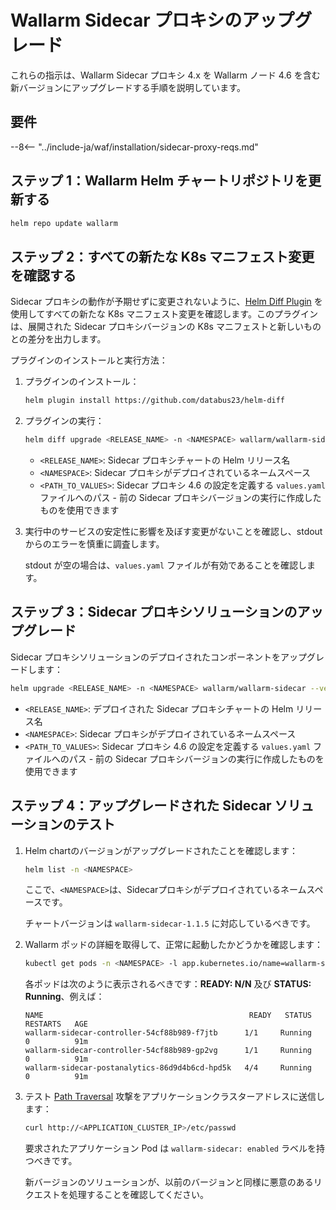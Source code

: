 [ip-lists-docs]: ../user-guides/ip-lists/overview.md

# Wallarm Sidecar プロキシのアップグレード

これらの指示は、Wallarm Sidecar プロキシ 4.x を Wallarm ノード 4.6 を含む新バージョンにアップグレードする手順を説明しています。

## 要件

--8<-- "../include-ja/waf/installation/sidecar-proxy-reqs.md"

## ステップ 1：Wallarm Helm チャートリポジトリを更新する

```bash
helm repo update wallarm
```

## ステップ 2：すべての新たな K8s マニフェスト変更を確認する

Sidecar プロキシの動作が予期せずに変更されないように、[Helm Diff Plugin](https://github.com/databus23/helm-diff) を使用してすべての新たな K8s マニフェスト変更を確認します。このプラグインは、展開された Sidecar プロキシバージョンの K8s マニフェストと新しいものとの差分を出力します。

プラグインのインストールと実行方法：

1. プラグインのインストール：

    ```bash
    helm plugin install https://github.com/databus23/helm-diff
    ```
2. プラグインの実行：

    ```bash
    helm diff upgrade <RELEASE_NAME> -n <NAMESPACE> wallarm/wallarm-sidecar --version 4.6.4 -f <PATH_TO_VALUES>
    ```

    * `<RELEASE_NAME>`: Sidecar プロキシチャートの Helm リリース名
    * `<NAMESPACE>`: Sidecar プロキシがデプロイされているネームスペース
    * `<PATH_TO_VALUES>`: Sidecar プロキシ 4.6 の設定を定義する `values.yaml` ファイルへのパス - 前の Sidecar プロキシバージョンの実行に作成したものを使用できます
3. 実行中のサービスの安定性に影響を及ぼす変更がないことを確認し、stdout からのエラーを慎重に調査します。

    stdout が空の場合は、`values.yaml` ファイルが有効であることを確認します。

## ステップ 3：Sidecar プロキシソリューションのアップグレード

Sidecar プロキシソリューションのデプロイされたコンポーネントをアップグレードします：

```bash
helm upgrade <RELEASE_NAME> -n <NAMESPACE> wallarm/wallarm-sidecar --version 4.6.4 -f <PATH_TO_VALUES>
```

* `<RELEASE_NAME>`: デプロイされた Sidecar プロキシチャートの Helm リリース名
* `<NAMESPACE>`: Sidecar プロキシがデプロイされているネームスペース
* `<PATH_TO_VALUES>`: Sidecar プロキシ 4.6 の設定を定義する `values.yaml` ファイルへのパス - 前の Sidecar プロキシバージョンの実行に作成したものを使用できます

## ステップ 4：アップグレードされた Sidecar ソリューションのテスト

1. Helm chartのバージョンがアップグレードされたことを確認します：

    ```bash
    helm list -n <NAMESPACE>
    ```
   
    ここで、`<NAMESPACE>`は、Sidecarプロキシがデプロイされているネームスペースです。

    チャートバージョンは `wallarm-sidecar-1.1.5` に対応しているべきです。
1. Wallarm ポッドの詳細を取得して、正常に起動したかどうかを確認します：

    ```bash
    kubectl get pods -n <NAMESPACE> -l app.kubernetes.io/name=wallarm-sidecar
    ```

    各ポッドは次のように表示されるべきです：**READY: N/N** 及び **STATUS: Running**、例えば：

    ```
    NAME                                              READY   STATUS    RESTARTS   AGE
    wallarm-sidecar-controller-54cf88b989-f7jtb      1/1     Running   0          91m
    wallarm-sidecar-controller-54cf88b989-gp2vg      1/1     Running   0          91m
    wallarm-sidecar-postanalytics-86d9d4b6cd-hpd5k   4/4     Running   0          91m
    ```
1. テスト [Path Traversal](../attacks-vulns-list.md#path-traversal) 攻撃をアプリケーションクラスターアドレスに送信します：

    ```bash
    curl http://<APPLICATION_CLUSTER_IP>/etc/passwd
    ```

    要求されたアプリケーション Pod は `wallarm-sidecar: enabled` ラベルを持つべきです。

    新バージョンのソリューションが、以前のバージョンと同様に悪意のあるリクエストを処理することを確認してください。